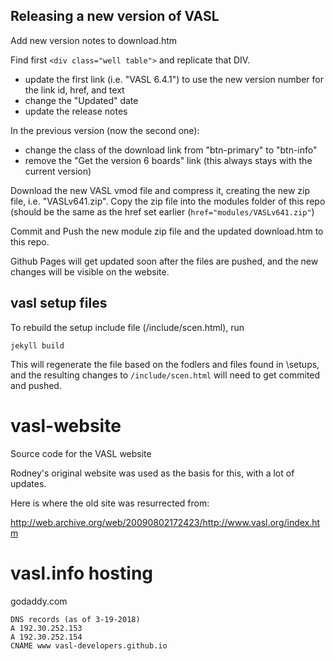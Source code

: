## Releasing a new version of VASL

Add new version notes to download.htm

Find first `<div class="well table">` and replicate that DIV.
* update the first link (i.e. "VASL 6.4.1") to use the new version number for the link id, href, and text
* change the "Updated" date
* update the release notes

In the previous version (now the second one):
* change the class of the download link from "btn-primary" to "btn-info"
* remove the "Get the version 6 boards" link (this always stays with the current version)

Download the new VASL vmod file and compress it, creating the new zip file, i.e. "VASLv641.zip".
Copy the zip file into the modules folder of this repo (should be the same as the href set earlier (`href="modules/VASLv641.zip"`)

Commit and Push the new module zip file and the updated download.htm to this repo.

Github Pages will get updated soon after the files are pushed, and the new changes will be visible on the website.


## vasl setup files
To rebuild the setup include file (/include/scen.html), run

```
jekyll build
```

This will regenerate the file based on the fodlers and files found in \setups, and the resulting changes to `/include/scen.html` will need to get commited and pushed.

vasl-website
============

Source code for the VASL website

Rodney's original website was used as the basis for this, with a lot of updates.

Here is where the old site was resurrected from:

http://web.archive.org/web/20090802172423/http://www.vasl.org/index.htm

vasl.info hosting
=================
godaddy.com
```
DNS records (as of 3-19-2018)
A 192.30.252.153
A 192.30.252.154
CNAME www vasl-developers.github.io
```
